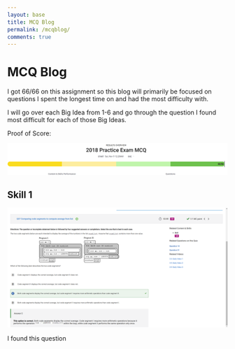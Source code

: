 ```yaml
---
layout: base
title: MCQ Blog
permalink: /mcqblog/
comments: true
---
```


# MCQ Blog

I got 66/66 on this assignment so this blog will primarily be focused on questions I spent the longest time on and had the most difficulty with.

I will go over each Big Idea from 1-6 and go through the question I found most difficult for each of those Big Ideas.

Proof of Score: <br>

![alt text](image.png)



## Skill 1

![alt text](image-1.png)

I found this question 